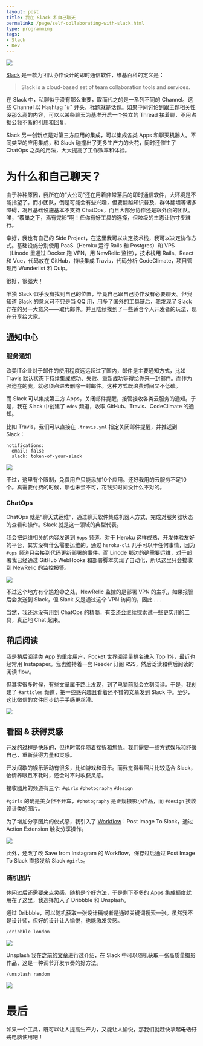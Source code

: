 ```yaml
---
layout: post
title: 我在 Slack 和自己聊天
permalink: /page/self-collaborating-with-slack.html
type: programming
tags:
- Slack
- Dev
---
```


![](/image/slack-logo.jpg)

[Slack](https://slack.com/) 是一款为团队协作设计的即时通信软件，维基百科的定义是：

> Slack is a cloud-based set of team collaboration tools and services.

在 Slack 中，私聊似乎没有那么重要，取而代之的是一系列不同的 Channel。这些 Channel 以 Hashtag "#" 开头，标题就是话题。如果中间讨论到跟主题相关性没那么高的内容，可以以某条聊天为基准开启一个独立的 Thread 接着聊，不用占据公频不断的引用和回复。

Slack 另一创新点是对第三方应用的集成，可以集成各类 Apps 和聊天机器人。不同类型的应用集成，和 Slack 碰撞出了更多生产力的火花，同时还催生了 ChatOps 之类的用法，大大提高了工作效率和体验。

# 为什么和自己聊天？

由于种种原因，我所在的“大公司”还在用着非常落后的即时通信软件，大环境是不能指望了。而小团队，倒是可能会有些兴趣，但要翻越知识普及、群体翻墙等诸多障碍，况且基础设施基本不支持 ChatOps，而且大部分协作还是跟外面的团队。唉，“覆巢之下，焉有完卵”啊！任你有好工具的选择，但垃圾的生态让你寸步难行。

幸好，我也有自己的 Side Project，在这里我可以决定技术栈，我可以决定协作方式。基础设施分别使用 PaaS（Heroku 运行 Rails 和 Postgres）和 VPS（Linode 里通过 Docker 跑 VPN，用 NewRelic 监控），技术栈用 Rails、React 和 Vue，代码放在 GitHub，持续集成 Travis，代码分析 CodeClimate，项目管理用 Wunderlist 和 Quip。

很好，很强大！

唯独 Slack 似乎没有找到自己的位置，毕竟自己跟自己协作没有必要聊天。但我知道 Slack 的意义可不只是当 QQ 用，用多了国外的工具链后，我发现了 Slack 存在的另一大意义——取代邮件。并且陆续找到了一些适合个人开发者的玩法，现在分享给大家。

## 通知中心

### 服务通知

欧美IT企业对于邮件的使用程度远远超过了国内，邮件是主要通知方式，比如 Travis 默认状态下持续集成成功、失败、重新成功等得给你来一封邮件。而作为强迫症的我，就必须点进去删除一封邮件。这种方式既浪费时间又不低碳。

而 Slack 可以集成第三方 Apps，关闭邮件提醒，接管接收各类云服务的通知。于是，我在 Slack 中创建了 `#dev` 频道，收取 GitHub、Travis、CodeClimate 的通知。

比如 Travis，我们可以直接在 `.travis.yml` 指定关闭邮件提醒，并推送到 Slack：

```
notifications:
  email: false
  slack: token-of-your-slack
```

![](/image/slack-travis-msg.jpg)

不过，这里有个限制，免费用户只能添加10个应用。还好我用的云服务不足10个。真需要付费的时候，那也未尝不可，花钱买时间没什么不对的。

### ChatOps

ChatOps 就是“聊天式运维”，通过聊天软件集成机器人方式，完成对服务器状态的查看和操作。Slack 就是这一领域的典型代表。

我会把运维相关的内容发送到 `#ops` 频道。对于 Heroku 这样成熟、开发体验友好的平台，其实没有什么需要运维的。通过 `heroku-cli` 几乎可以干任何事情，因为 `#ops` 频道只会接到代码更新部署的事件。而 Linode 那边的确需要运维，对于部署我已经通过 GitHub WebHooks 和部署脚本实现了自动化，所以这里只会接收到 NewRelic 的监控报警。

![](/image/slack-ops-msg.jpg)

不过这个地方有个尴尬😅之处，NewRelic 监控的是部署 VPN 的主机，如果报警后会发送到 Slack，但 Slack 又是通过这个 VPN 访问的，因此……

当然，我还远没有用到 ChatOps 的精髓，有空还会继续探索试一些更实用的工具，真正地 Chat 起来。

## 稍后阅读

我是稍后阅读类 App 的重度用户，Pocket 世界阅读量排名进入 Top 1%，最近也经常用 Instapaper。我也维持着一套 Reeder 订阅 RSS，然后泛读和稍后阅读的阅读 flow。

但其实很多时候，有些文章属于路上发现，到了电脑前就会立刻阅读。于是，我创建了 `#articles` 频道，把一些感兴趣且看着还不错的文章发到 Slack 中。至少，这比微信的文件同步助手手感更丝滑。

![](/image/slack-share-article.jpg)

## 看图 & 获得灵感

开发的过程是快乐的，但也时常伴随着挫折和焦急。我们需要一些方式娱乐和舒缓自己，重新获得力量和灵感。

开发间歇的娱乐活动有很多，比如游戏和音乐。而我觉得看照片比较适合 Slack，怡情养眼且不耗时，还会时不时收获灵感。

接收图片的频道有三个: `#girls` `#photography` `#design`

`#girls` 的确是美女但不开车，`#photography` 是正规摄影小作品，而 `#design` 接收设计类的图片。

为了增加分享图片的仪式感，我引入了 [Workflow](https://workflow.is/)：Post Image To Slack，通过 Action Extension 触发分享操作。

![](/image/slack-post-image-workflow.jpg)

此外，还改了改 Save from Instagram 的 Workflow，保存过后通过 Post Image To Slack 直接发给 Slack `#girls`。

### 随机图片

休闲过后还需要来点灵感，随机是个好方法，于是剩下不多的 Apps 集成额度就用在了这里，我选择加入了 Dribbble 和 Unsplash。

通过 Dribbble，可以随机获取一张设计稿或者是通过关键词搜索一张。虽然我不是设计师，但好的设计让人愉悦，也能激发灵感。

```
/dribbble london
```

![](/image/slack-dribbble-london.jpg)

Unsplash 我在[之前的文章](/page/unsplash-simple-pure-photos.html)进行过介绍，在 Slack 中可以随机获取一张高质量摄影作品，这是一种调节开发节奏的好方法。

```
/unsplash random
```

![](https://source.unsplash.com/random)

# 最后

如果一个工具，既可以让人提高生产力，又能让人愉悦，那我们就赶快拿起<del>电话订购</del>电脑使用吧！
